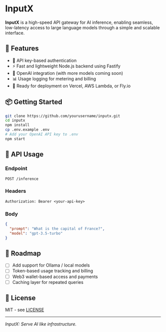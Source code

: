 # InputX

**InputX** is a high-speed API gateway for AI inference, enabling seamless, low-latency access to large language models through a simple and scalable interface.

## 🚀 Features
- 🔐 API key-based authentication
- ⚡ Fast and lightweight Node.js backend using Fastify
- 🧠 OpenAI integration (with more models coming soon)
- 📊 Usage logging for metering and billing
- 🧱 Ready for deployment on Vercel, AWS Lambda, or Fly.io

## 📦 Getting Started

```bash
git clone https://github.com/yourusername/inputx.git
cd inputx
npm install
cp .env.example .env
# Add your OpenAI API key to .env
npm start
```

## 🔑 API Usage

### Endpoint
`POST /inference`

### Headers
```
Authorization: Bearer <your-api-key>
```

### Body
```json
{
  "prompt": "What is the capital of France?",
  "model": "gpt-3.5-turbo"
}
```

## 🧱 Roadmap
- [ ] Add support for Ollama / local models
- [ ] Token-based usage tracking and billing
- [ ] Web3 wallet-based access and payments
- [ ] Caching layer for repeated queries

## 📄 License
MIT - see [LICENSE](./LICENSE)

---

*InputX: Serve AI like infrastructure.*
